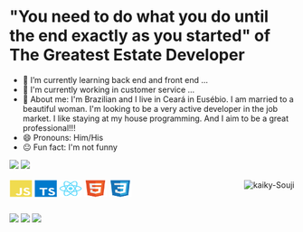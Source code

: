 # "You need to do what you do until the end exactly as you started" of The Greatest Estate Developer

- 🔭 I’m currently learning back end and front end ...
- 🌱 I'm currently working in customer service ...
- 💬 About me: I'm Brazilian and I live in Ceará in Eusébio. I am married to a beautiful woman. I'm looking to be a very active developer in the job market. I like staying at my house programming. And I aim to be a great professional!!!
- 😄 Pronouns: Him/His
- 😐 Fun fact: I'm not funny

<div>
  <a href="https://github.com/soujisofts"></a>
  <img height="180em" src="https://github-readme-stats.vercel.app/api?username=soujisofts&show_icons=true&theme=dracula&include_all_commits=true&count_private=true" />
  <img height="180em" src="https://github-readme-stats.vercel.app/api/top-langs/?username=soujisofts&layout=compact&langs_count=16&theme=dracula" />
</div>

<div style="display: inline_block"><br>
  <img align="center" alt="Kaiky-Js" height="30" width="40" src="https://raw.githubusercontent.com/devicons/devicon/master/icons/javascript/javascript-plain.svg">
  <img align="center" alt="Kaiky-Ts" height="30" width="40" src="https://raw.githubusercontent.com/devicons/devicon/master/icons/typescript/typescript-plain.svg">
  <img align="center" alt="Kaiky-React" height="30" width="40" src="https://raw.githubusercontent.com/devicons/devicon/master/icons/react/react-original.svg">
  <img align="center" alt="Kaiky-HTML" height="30" width="40" src="https://raw.githubusercontent.com/devicons/devicon/master/icons/html5/html5-original.svg">
  <img align="center" alt="Kaiky-CSS" height="30" width="40" src="https://raw.githubusercontent.com/devicons/devicon/master/icons/css3/css3-original.svg">
  <img align="right" alt="kaiky-Souji" src="https://media.tenor.com/8BgUrMAXBRkAAAPo/funny-painful.mp4"
</div>

 ##
 
<div>
  <a href="https://instagram.com/kaikyxavierr" target="_blank"><img src="https://img.shields.io/badge/-Instagram-%23E4405F?style=for-the-badge&logo=instagram&logoColor=white" target="_blank"></a> 
  <a href = "mailto:kaikyxavier59@gmail.com"><img src="https://img.shields.io/badge/-Gmail-%23333?style=for-the-badge&logo=gmail&logoColor=white" target="_blank"></a>
  <a href="https://www.linkedin.com/in/kaiky-xavier-91836327b/" target="_blank"><img src="https://img.shields.io/badge/-LinkedIn-%230077B5?style=for-the-badge&logo=linkedin&logoColor=white" target="_blank"></a>
  
</div>
